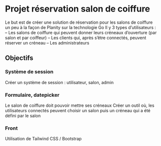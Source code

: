 # Projet réservation salon de coiffure
Le but est de créer une solution de réservation pour les salons de coiffure un peu à la façon de Planity sur la technologie Go
Il y 3 types d’utilisateurs :
  – Les salons de coiffure qui peuvent donner leurs créneaux d’ouverture (par salon et par coiffeur)
  – Les clients qui, après s’être connectés, peuvent réserver un créneau
  – Les administrateurs

## Objectifs
### Système de session
Créer un système de session : utilisateur, salon, admin

### Formulaire, datepicker
Le salon de coiffure doit pouvoir mettre ses créneaux
Créer un outil où, les utilisateurs connectés peuvent choisir un salon puis un créneau qui a été défini par le salon

### Front
Utilisation de Tailwind CSS / Bootstrap